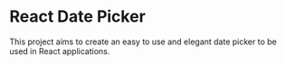 # React Date Picker

This project aims to create an easy to use and elegant date picker to be used in React applications.
